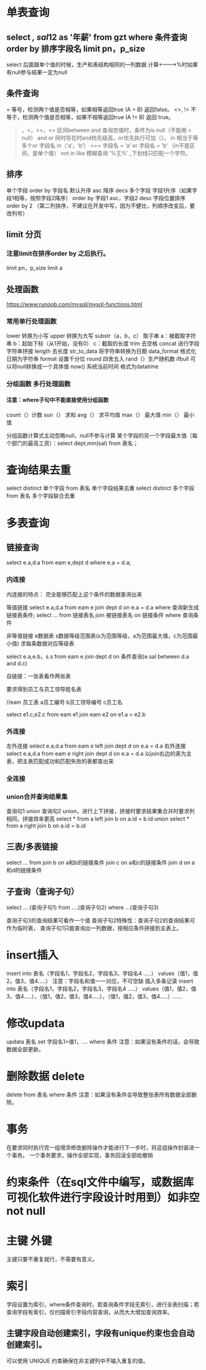 # 单表查询
## select *, sal*12 as '年薪' from gzt where 条件查询 order by 排序字段名 limit pn，p_size
select 后面跟单个值的时候，生产和表结构相同的一列数据
计算+——*%时如果有null参与结果一定为null


## 条件查询
=	等号，检测两个值是否相等，如果相等返回true	(A = B) 返回false。
<>, !=	不等于，检测两个值是否相等，如果不相等返回true	(A != B) 返回 true。
>，<，>=，<=
区间between and 
查询空值时，条件为is null（不能用 = null）
and or 同时存在时and优先级高，or优先执行可加（）。
in 相当于等多个or      字段名 in（’a‘，‘b’） === 字段名 = ’a‘ or 字段名 = ’b‘  （in不是区间，是单个值）
not in
like 模糊查询 ’%王%‘ _下划线只匹配一个字符。
## 排序
单个字段 order by 字段名 默认升序 asc 降序 decs
多个字段 字段1升序（如果字段1相等，按照字段2降序） order by 字段1 asc，字段2 desc
字段位置排序 order by 2     （第二列排序，不建议在开发中写，因为不健壮，列顺序改变后，要改列号）
## limit 分页
### 注意limit在排序order by 之后执行。
 limit pn，p_size <!-- pn第几页的开始下标 p_size每页数据量   pn= （pn-1）*p_size -->
 limit a  <!-- limit后只有一个数时，表示取前a条数据 -->
## 处理函数
https://www.runoob.com/mysql/mysql-functions.html

### 常用单行处理函数
lower 转换为小写
upper 转换为大写
substr（a，b，c） 取子串    a：被截取字符串 b：起始下标（从1开始，没有0） c：截取的长度
trim 去空格
concat 进行字段字符串拼接
length 去长度
str_to_data 将字符串转换为日期
data_format 格式化日期为字符串
format 设置千分位
round 四舍五入
rand（）生产随机数
ifbull 可以将null转换成一个具体值
now() 系统当前时间 格式为datatime

### 分组函数 多行处理函数
#### 注意：where子句中不能直接使用分组函数
count（）计数
sun（） 求和
avg（） 求平均值
max（） 最大值
min（） 最小值

分组函数计算式主动忽略null，null不参与计算
某个字段的另一个字段最大值（每个部门的最高工资）：select dept,min(sal) from 表名；

# 查询结果去重
select distinct 单个字段 from 表名  单个字段结果去重
select distinct 多个字段 from 表名  多个字段联合去重 
# 多表查询
## 链接查询
 select e.a,d.a from eam e,dept d where e.a = d.a;
### 内连接
 内连接的特点：
 完全能够匹配上这个条件的数据查询出来

 等值链接
 select e.a,d.a from eam e join dept d on e.a = d.a where 查询新生成链接表条件;
 select ... from 链接表名 join 被链接表名 on 链接条件 where 查询条件

 非等值链接
 e数据表 s数据等级范围表(s为范围等级，a为范围最大值，c为范围最小值)
 求每条数据对应等级表

select e.a,e.b，s.s from eam e join dept d on 条件查询(e.sal between d.a and d.c)
 
 自链接：一张表看作两张表
 
 要求得到员工与员工领导姓名表
 
 //eam 员工表 a员工编号 b员工领导编号 c员工名

 select e1.c,e2.c from eam e1 join eam e2 on e1.a = e2.b
### 外连接
 左外连接
  select e.a,d.a from eam e left join dept d on e.a = d.a
 右外连接
  select e.a,d.a from eam e right join dept d on e.a = d.a
 以join右边的表为主表，把主表匹配成功和匹配失败的表都查出来 
### 全连接
### union合并查询结果集
查询句1 union 查询句2
union，进行上下拼接，拼接时要求结果集合并时要求列相同，拼接效率更高
select * from a left join b on a.id = b.id
union
select * from a right join b on a.id = b.id

## 三表/多表链接
 select ... from 
 join b 
 on a和b的链接条件
 join c
 on a和c的链接条件
 join d
 on a和d的链接条件

 ## 子查询（查询子句）
select ... (查询子句1)  from ....(查询子句2) where ...(查询子句3)

查询子句3的查询结果可看作一个值
查询子句2特殊性：查询子句2的查询结果可作为临时表，
查询子句1只能查询出一列数据，按相应条件拼接到主表上。

# insert插入
insert into 表名（字段名1，字段名2，字段名3，字段名4 .....） values（值1，值2，值3，值4.....）
注意：字段名和值一一对应，不可空缺
插入多条记录
insert into 表名（字段名1，字段名2，字段名3，字段名4 .....） values（值1，值2，值3，值4.....），（值1，值2，值3，值4.....），（值1，值2，值3，值4.....）......
# 修改updata
updata 表名 set 字段名1=值1，.... where 条件
注意：如果没有条件的话，会导致数据全部更新。
# 删除数据 delete
delete from 表名 where 条件
注意：如果没有条件会导致整张表所有数据全部删除。
# 事务 
在要求同时执行完一组增添修改删除操作才能进行下一步时，将这组操作封装进一个事务。
一个事务要求，操作全部实现，事务回滚全部给撤销
# 约束条件（在sql文件中编写，或数据库可视化软件进行字段设计时用到）如非空not null 
# 主键 外键
主键只要不重复就行，不需要有意义。
# 索引
字段设置为索引，where条件查询时，若查询条件字段无索引，进行全表扫描；若查询字段有索引，仅扫描索引字段内容查询，从而大大增加查询效率。
## 主键字段自动创建索引，字段有unique约束也会自动创建索引。
可以使用 UNIQUE 约束确保在非主键列中不输入重复的值。
